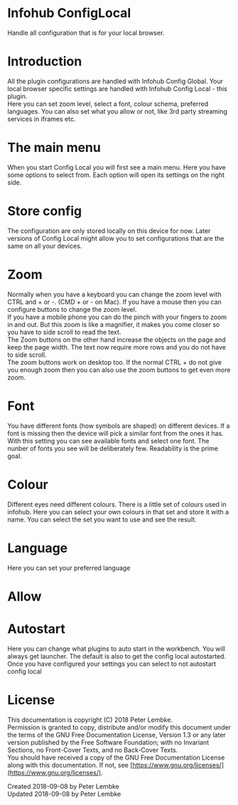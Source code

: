 # Infohub ConfigLocal
Handle all configuration that is for your local browser.  

# Introduction
All the plugin configurations are handled with Infohub Config Global. Your local browser specific settings are handled with Infohub Config Local - this plugin.  
Here you can set zoom level, select a font, colour schema, preferred languages. You can also set what you allow or not, like 3rd party streaming services in iframes etc.  

# The main menu
When you start Config Local you will first see a main menu. Here you have some options to select from. Each option will open its settings on the right side.  

# Store config
The configuration are only stored locally on this device for now.
Later versions of Config Local might allow you to set configurations that are the same on all your devices.  

# Zoom
Normally when you have a keyboard you can change the zoom level with CTRL and + or -. (CMD + or - on Mac).
If you have a mouse then you can configure buttons to change the zoom level.  
If you have a mobile phone you can do the pinch with your fingers to zoom in and out. But this zoom is like a magnifier, it makes you come closer so you have to side scroll to read the text.  
The Zoom buttons on the other hand increase the objects on the page and keep the page width. The text now require more rows and you do not have to side scroll.  
The zoom buttons work on desktop too. If the normal CTRL + do not give you enough zoom then you can also use the zoom buttons to get even more zoom.  

# Font
You have different fonts (how symbols are shaped) on different devices. If a font is missing then the device will pick a similar font from the ones it has.  
With this setting you can see available fonts and select one font. The nunber of fonts you see will be deliberately few. Readability is the prime goal.  

# Colour
Different eyes need different colours. There is a little set of colours used in infohub. Here you can select your own colours in that set and store it with a name.
You can select the set you want to use and see the result.  

# Language
Here you can set your preferred language  

# Allow
  
# Autostart
Here you can change what plugins to auto start in the workbench. You will always get launcher. The default is also to get the config local autostarted.
Once you have configured your settings you can select to not autostart config local  

# License
This documentation is copyright (C) 2018 Peter Lembke.  
Permission is granted to copy, distribute and/or modify this document under the terms of the GNU Free Documentation License, Version 1.3 or any later version published by the Free Software Foundation; with no Invariant Sections, no Front-Cover Texts, and no Back-Cover Texts.  
You should have received a copy of the GNU Free Documentation License along with this documentation. If not, see [https://www.gnu.org/licenses/](https://www.gnu.org/licenses/).  

Created 2018-09-08 by Peter Lembke  
Updated 2018-09-08 by Peter Lembke  
